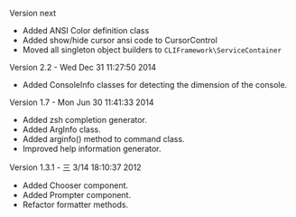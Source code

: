 
Version next

- Added ANSI Color definition class
- Added show/hide cursor ansi code to CursorControl
- Moved all singleton object builders to `CLIFramework\ServiceContainer`

Version 2.2   - Wed Dec 31 11:27:50 2014

- Added ConsoleInfo classes for detecting the dimension of the console.

Version 1.7   - Mon Jun 30 11:41:33 2014

- Added zsh completion generator.
- Added ArgInfo class.
- Added arginfo() method to command class.
- Improved help information generator.

Version 1.3.1 - 三  3/14 18:10:37 2012

- Added Chooser component.
- Added Prompter component.
- Refactor formatter methods.

